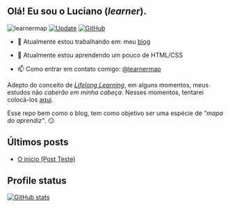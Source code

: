 ## Olá! Eu sou o Luciano (_learner_).

<a> <img src="https://komarev.com/ghpvc/?username=learnermap" alt="learnermap" /> </a>
[![Update](https://github.com/learnermap/learnermap/actions/workflows/blog-updates.yml/badge.svg)](https://github.com/learnermap/learnermap/actions/workflows/blog-updates.yml)
[![GitHub](https://img.shields.io/github/license/learnermap/learnermap)](https://github.com/learnermap/learnermap/blob/cdd2c10c083e9d3fec07999c339c89901055291c/LICENSE)

- :construction_worker: Atualmente estou trabalhando em: meu [blog](https://learnermap.github.io)
  
- :seedling: Atualmente estou aprendendo um pouco de HTML/CSS
  
- :mailbox: Como entrar em contato comigo: [@learnermap](https://twitter.com/learnermap)

Adepto do conceito de _[Lifelong Learning](https://www.alura.com.br/empresas/artigos/lifelong-learning-e-a-jornada-de-aprendizado-corporativo)_, em alguns momentos, meus estudos não _caberão em minha cabeça_. Nesses momentos, tentarei colocá-los [aqui](https://learnermap.github.io).

Esse repo bem como o blog, tem como objetivo ser uma espécie de _"mapa do aprendiz"_. :smirk:


## Últimos posts

<!--START_SECTION:posts-->
* [O início (Post Teste)](https://learnermap.github.io/talk/2023/01/29/o-inicio.html)
<!--END_SECTION:posts-->


## Profile status

[![GitHub stats](https://github-readme-stats.vercel.app/api?username=learnermap&show_icons=true&theme=github_dark)](https://github.com/learnermap/github-readme-stats)

<!-- [![Top Langs](https://github-readme-stats.vercel.app/api/top-langs/?username=learnermap&layout=compact&theme=github_dark)](https://github.com/learnermap/github-readme-stats) -->


